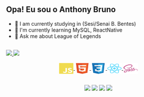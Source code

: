 ## Opa! Eu sou o Anthony Bruno

- 🔭 I am currently studying in (Sesi/Senai B. Bentes)
- 🌱 I'm currently learning MySQL, ReactNative
- 💬 Ask me about League of Legends

##

  <div>
  <a href="https://github.com/Scurra55HS">
  <img height="180em" src="https://github-readme-stats.vercel.app/api?username=Scurra55HS&show_icons=true&theme=tokyonight&include_all_commits=true&count_private=true"/>
  <img height="180em" src="https://github-readme-stats.vercel.app/api/top-langs/?username=Scurra55HS&layout=donut&langs_count=7&theme=tokyonight"/>
</div>

<div align="center"><br>
  <img align="center" alt="Bru-Js" height="30" width="40" src="https://raw.githubusercontent.com/devicons/devicon/master/icons/javascript/javascript-plain.svg">
  <img align="center" alt="Bru-HTML" height="30" width="40" src="https://raw.githubusercontent.com/devicons/devicon/master/icons/html5/html5-original.svg">
  <img align="center" alt="Bru-CSS" height="30" width="40" src="https://raw.githubusercontent.com/devicons/devicon/master/icons/css3/css3-original.svg">
  <img align="center" alt="Bru-React" height="30" width="40" src="https://raw.githubusercontent.com/devicons/devicon/master/icons/react/react-original.svg">
  <img align="center" alt="Bru-Sass" height="30" width="40" src="https://raw.githubusercontent.com/devicons/devicon/master/icons/sass/sass-original.svg">
</div>

##

<div  align="center"> 
  <a href="https://www.instagram.com/ab.lins__/" target="_blank"><img src="https://img.shields.io/badge/-Instagram-%23E4405F?style=for-the-badge&logo=instagram&logoColor=white" target="_blank"></a>
  <a href="https://discord.com/channels/EzLiodas" target="_blank"><img src="https://img.shields.io/badge/Discord-7289DA?style=for-the-badge&logo=discord&logoColor=white" target="_blank"></a> 
  <a href="mailto:anthonybrunoprogramador@gmail.com"><img src="https://img.shields.io/badge/-Gmail-%23333?style=for-the-badge&logo=gmail&logoColor=white" target="_blank"></a>
  <a href="https://www.linkedin.com/in/anthony-bruno-0b0734197" target="_blank"><img src="https://img.shields.io/badge/-LinkedIn-%230077B5?style=for-the-badge&logo=linkedin&logoColor=white" target="_blank"></a> 
  
</div>
